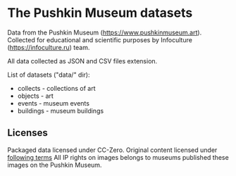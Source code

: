 # The Pushkin Museum datasets
Data from the Pushkin Museum (https://www.pushkinmuseum.art).
Collected for educational and scientific purposes by Infoculture (https://infoculture.ru) team.

All data collected as JSON and CSV files extension.

List of datasets ("data/" dir):
* collects - collections of art
* objects - art
* events - museum events
* buildings - museum buildings


## Licenses

Packaged data licensed under CC-Zero.
Original content licensed under [following terms](https://www.pushkinmuseum.art/usage_policy/index.php?lang=ru)
All IP rights on images belongs to museums published these images on the Pushkin Museum.
